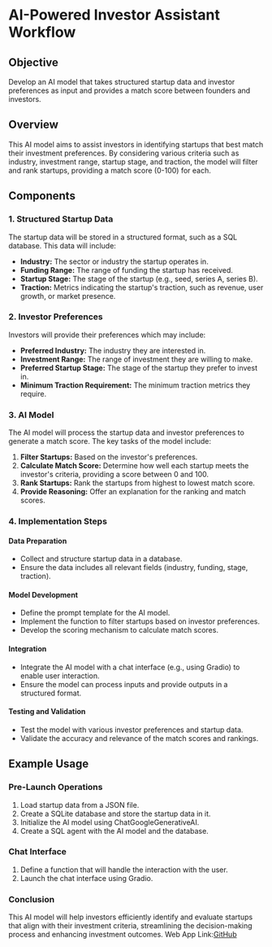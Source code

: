 # AI-Powered Investor Assistant Workflow

## Objective
Develop an AI model that takes structured startup data and investor preferences as input and provides a match score between founders and investors.

## Overview
This AI model aims to assist investors in identifying startups that best match their investment preferences. By considering various criteria such as industry, investment range, startup stage, and traction, the model will filter and rank startups, providing a match score (0-100) for each.

## Components

### 1. Structured Startup Data
The startup data will be stored in a structured format, such as a SQL database. This data will include:
- **Industry:** The sector or industry the startup operates in.
- **Funding Range:** The range of funding the startup has received.
- **Startup Stage:** The stage of the startup (e.g., seed, series A, series B).
- **Traction:** Metrics indicating the startup's traction, such as revenue, user growth, or market presence.

### 2. Investor Preferences
Investors will provide their preferences which may include:
- **Preferred Industry:** The industry they are interested in.
- **Investment Range:** The range of investment they are willing to make.
- **Preferred Startup Stage:** The stage of the startup they prefer to invest in.
- **Minimum Traction Requirement:** The minimum traction metrics they require.

### 3. AI Model
The AI model will process the startup data and investor preferences to generate a match score. The key tasks of the model include:
1. **Filter Startups:** Based on the investor's preferences.
2. **Calculate Match Score:** Determine how well each startup meets the investor's criteria, providing a score between 0 and 100.
3. **Rank Startups:** Rank the startups from highest to lowest match score.
4. **Provide Reasoning:** Offer an explanation for the ranking and match scores.

### 4. Implementation Steps

#### Data Preparation
- Collect and structure startup data in a database.
- Ensure the data includes all relevant fields (industry, funding, stage, traction).

#### Model Development
- Define the prompt template for the AI model.
- Implement the function to filter startups based on investor preferences.
- Develop the scoring mechanism to calculate match scores.

#### Integration
- Integrate the AI model with a chat interface (e.g., using Gradio) to enable user interaction.
- Ensure the model can process inputs and provide outputs in a structured format.

#### Testing and Validation
- Test the model with various investor preferences and startup data.
- Validate the accuracy and relevance of the match scores and rankings.

## Example Usage

### Pre-Launch Operations
1. Load startup data from a JSON file.
2. Create a SQLite database and store the startup data in it.
3. Initialize the AI model using ChatGoogleGenerativeAI.
4. Create a SQL agent with the AI model and the database.

### Chat Interface
1. Define a function that will handle the interaction with the user.
2. Launch the chat interface using Gradio.

### Conclusion
This AI model will help investors efficiently identify and evaluate startups that align with their investment criteria, streamlining the decision-making process and enhancing investment outcomes.
Web App Link:[GitHub](https://huggingface.co/spaces/shahir123/vertext_1)
